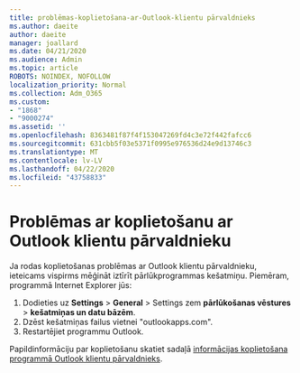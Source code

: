 ```yaml
---
title: problēmas-koplietošana-ar-Outlook-klientu pārvaldnieks
ms.author: daeite
author: daeite
manager: joallard
ms.date: 04/21/2020
ms.audience: Admin
ms.topic: article
ROBOTS: NOINDEX, NOFOLLOW
localization_priority: Normal
ms.collection: Adm_O365
ms.custom:
- "1868"
- "9000274"
ms.assetid: ''
ms.openlocfilehash: 8363481f87f4f153047269fd4c3e72f442fafcc6
ms.sourcegitcommit: 631cbb5f03e5371f0995e976536d24e9d13746c3
ms.translationtype: MT
ms.contentlocale: lv-LV
ms.lasthandoff: 04/22/2020
ms.locfileid: "43758833"
---
```

# <a name="problems-sharing-with-outlook-customer-manager"></a>Problēmas ar koplietošanu ar Outlook klientu pārvaldnieku

Ja rodas koplietošanas problēmas ar Outlook klientu pārvaldnieku, ieteicams vispirms mēģināt iztīrīt pārlūkprogrammas kešatmiņu. Piemēram, programmā Internet Explorer jūs:

1. Dodieties uz **Settings** > **General** > Settings zem **pārlūkošanas vēstures** > **kešatmiņas un datu bāzēm**.
2. Dzēst kešatmiņas failus vietnei "outlookapps.com".
3. Restartējiet programmu Outlook.

Papildinformāciju par koplietošanu skatiet sadaļā [informācijas koplietošana programmā Outlook klientu pārvaldnieks](https://support.office.com/article/4f26cc69-67da-4cd5-b344-02d1a4799310%20).